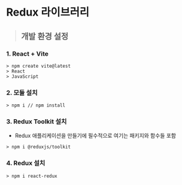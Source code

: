# Redux 라이브러리

> ## 개발 환경 설정

### 1. React + Vite

```
> npm create vite@latest
> React
> JavaScript
```

### 2. 모듈 설치

```
> npm i // npm install
```

### 3. Redux Toolkit 설치

- Redux 애플리케이션을 만들기에 필수적으로 여기는 패키지와 함수들 포함

```
> npm i @reduxjs/toolkit
```

### 4. Redux 설치

```
> npm i react-redux
```

<br/>
